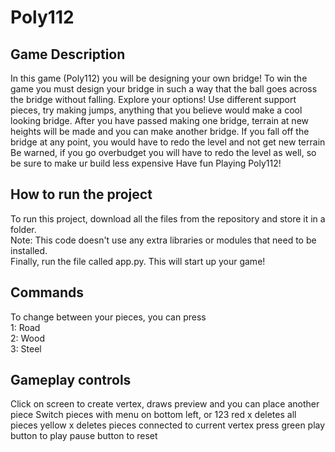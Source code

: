 # Poly112
## Game Description
In this game (Poly112) you will be designing your own bridge!
To win the game you must design your bridge in such a way that the ball goes across the bridge without falling.
Explore your options! Use different support pieces, try making jumps, anything that you believe would make a cool looking bridge.
After you have passed making one bridge, terrain at new heights will be made and you can make another bridge.
If you fall off the bridge at any point, you would have to redo the level and not get new terrain
Be warned, if you go overbudget you will have to redo the level as well, so be sure to make ur build less expensive
Have fun Playing Poly112!

## How to run the project
To run this project, download all the files from the repository and store it in a folder. <br />
Note: This code doesn't use any extra libraries or modules that need to be installed. <br />
Finally, run the file called app.py. This will start up your game! 

## Commands
To change between your pieces, you can press <br />
1: Road <br />
2: Wood <br />
3: Steel <br />

## Gameplay controls
Click on screen to create vertex, draws preview and you can place another piece
Switch pieces with menu on bottom left, or 123
red x deletes all pieces
yellow x deletes pieces connected to current vertex
press green play button to play
pause button to reset
